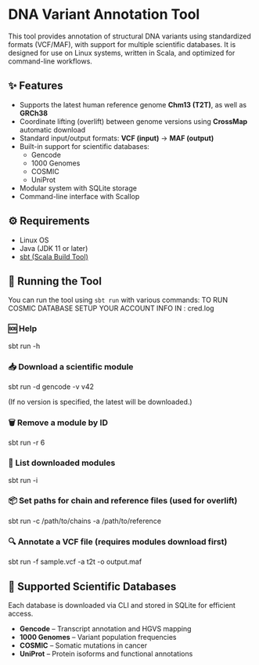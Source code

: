 # DNA Variant Annotation Tool

This tool provides annotation of structural DNA variants using standardized formats (VCF/MAF), with support for multiple scientific databases. It is designed for use on Linux systems, written in Scala, and optimized for command-line workflows.

## ✨ Features

- Supports the latest human reference genome **Chm13 (T2T)**, as well as **GRCh38**
- Coordinate lifting (overlift) between genome versions using **CrossMap** automatic download 
- Standard input/output formats: **VCF (input)** → **MAF (output)**
- Built-in support for scientific databases:
  - Gencode
  - 1000 Genomes
  - COSMIC
  - UniProt
- Modular system with SQLite storage
- Command-line interface with Scallop

## ⚙️ Requirements

- Linux OS
- Java (JDK 11 or later)
- [sbt (Scala Build Tool)](https://www.scala-sbt.org/)

## 🚀 Running the Tool

You can run the tool using `sbt run` with various commands:
TO RUN COSMIC DATABASE SETUP YOUR ACCOUNT INFO IN : cred.log

### 🆘 Help

sbt run -h

### 📥 Download a scientific module

sbt run -d gencode -v v42

(If no version is specified, the latest will be downloaded.)

### 🗑️ Remove a module by ID

sbt run -r 6

### 📄 List downloaded modules

sbt run -i

### 📦 Set paths for chain and reference files (used for overlift)

sbt run -c /path/to/chains -a /path/to/reference

### 🔍 Annotate a VCF file (requires modules download first)

sbt run -f sample.vcf -a t2t -o output.maf

## 🧪 Supported Scientific Databases

Each database is downloaded via CLI and stored in SQLite for efficient access.

- **Gencode** – Transcript annotation and HGVS mapping
- **1000 Genomes** – Variant population frequencies
- **COSMIC** – Somatic mutations in cancer
- **UniProt** – Protein isoforms and functional annotations


